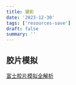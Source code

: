 ```yaml
---
title: 摄影
date: '2023-12-30'
tags: ['resources-save']
draft: false
summary: ''
---
```


## 胶片模拟

[富士胶片模拟全解析](https://zhuanlan.zhihu.com/p/542155774)